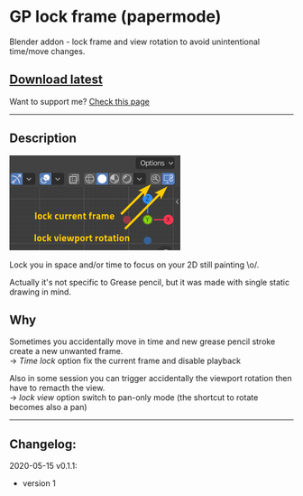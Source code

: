 # GP lock frame (papermode)
Blender addon - lock frame and view rotation to avoid unintentional time/move changes.

## [Download latest](https://github.com/Pullusb/GP_lock_frame/archive/master.zip)

Want to support me? [Check this page](http://www.samuelbernou.fr/donate)

---  

## Description

![lock frame](https://github.com/Pullusb/images_repo/raw/master/PAPERMOD_Lock_frame.png)

Lock you in space and/or time to focus on your 2D still painting \o/.  

Actually it's not specific to Grease pencil, but it was made with single static drawing in mind.

## Why

Sometimes you accidentally move in time and new grease pencil stroke create a new unwanted frame.  
-> *Time lock* option fix the current frame and disable playback

Also in some session you can trigger accidentally the viewport rotation then have to remacth the view.  
-> *lock view* option switch to pan-only mode (the shortcut to rotate becomes also a pan)

---

## Changelog:
  
  2020-05-15 v0.1.1:
  - version 1